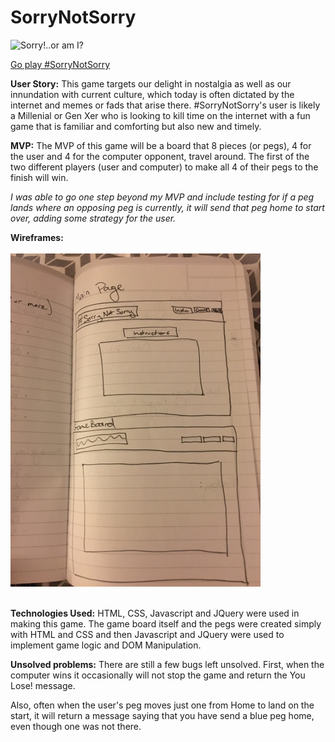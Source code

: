 # SorryNotSorry

![Sorry!..or am I?](http://www.clipartkid.com/images/188/sorry-game-clipart-sorry-the-game-of-sweet-Ym8wSg-clipart.jpg)

[Go play #SorryNotSorry](https://sincerelykristi.github.io/sorrynotsorry/)

**User Story:** This game targets our delight in nostalgia as well as our innundation with current culture, which today is often dictated by the internet and memes or fads that arise there. #SorryNotSorry's user is likely a Millenial or Gen Xer who is looking to kill time on the internet with a fun game that is familiar and comforting but also new and timely.

**MVP:** The MVP of this game will be a board that 8 pieces (or pegs), 4 for the user and 4 for the computer opponent, travel around. The first of the two different players (user and computer) to make all 4 of their pegs to the finish will win. 

*I was able to go one step beyond my MVP and include testing for if a peg lands where an opposing peg is currently, it will send that peg home to start over, adding some strategy for the user.*

**Wireframes:**
<br /><br />
<img src="wireframes.jpg" width="400">
<br /><br />

**Technologies Used:** HTML, CSS, Javascript and JQuery were used in making this game. 
The game board itself and the pegs were created simply with HTML and CSS and then Javascript and
JQuery were used to implement game logic and DOM Manipulation.

**Unsolved problems:** There are still a few bugs left unsolved. First, when the computer wins it
occasionally will not stop the game and return the You Lose! message. 

Also, often when the user's peg moves just one from Home to land on the start, it will return a message saying that you have send a blue peg home, even though one was not there.




